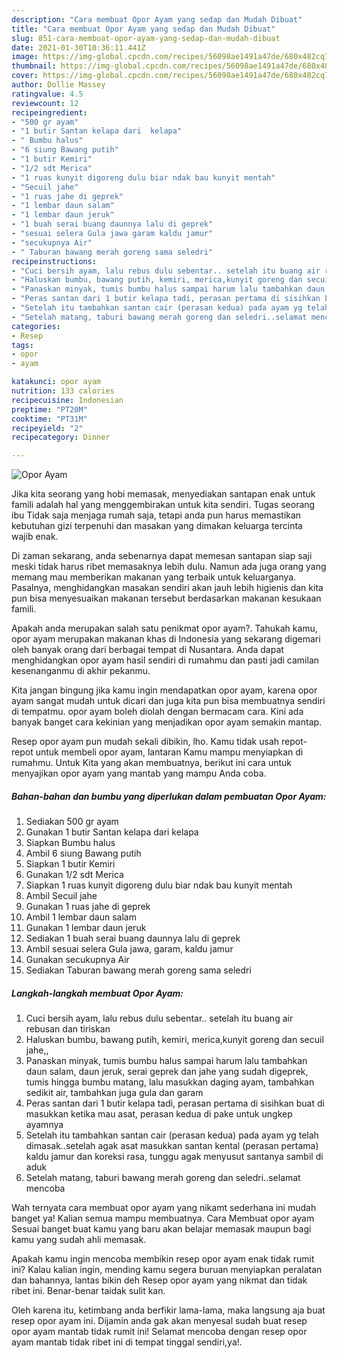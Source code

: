 ```yaml
---
description: "Cara membuat Opor Ayam yang sedap dan Mudah Dibuat"
title: "Cara membuat Opor Ayam yang sedap dan Mudah Dibuat"
slug: 851-cara-membuat-opor-ayam-yang-sedap-dan-mudah-dibuat
date: 2021-01-30T10:36:11.441Z
image: https://img-global.cpcdn.com/recipes/56098ae1491a47de/680x482cq70/opor-ayam-foto-resep-utama.jpg
thumbnail: https://img-global.cpcdn.com/recipes/56098ae1491a47de/680x482cq70/opor-ayam-foto-resep-utama.jpg
cover: https://img-global.cpcdn.com/recipes/56098ae1491a47de/680x482cq70/opor-ayam-foto-resep-utama.jpg
author: Dollie Massey
ratingvalue: 4.5
reviewcount: 12
recipeingredient:
- "500 gr ayam"
- "1 butir Santan kelapa dari  kelapa"
- " Bumbu halus"
- "6 siung Bawang putih"
- "1 butir Kemiri"
- "1/2 sdt Merica"
- "1 ruas kunyit digoreng dulu biar ndak bau kunyit mentah"
- "Secuil jahe"
- "1 ruas jahe di geprek"
- "1 lembar daun salam"
- "1 lembar daun jeruk"
- "1 buah serai buang daunnya lalu di geprek"
- "sesuai selera Gula jawa garam kaldu jamur"
- "secukupnya Air"
- " Taburan bawang merah goreng sama seledri"
recipeinstructions:
- "Cuci bersih ayam, lalu rebus dulu sebentar.. setelah itu buang air rebusan dan tiriskan"
- "Haluskan bumbu, bawang putih, kemiri, merica,kunyit goreng dan secuil jahe,,"
- "Panaskan minyak, tumis bumbu halus sampai harum lalu tambahkan daun salam, daun jeruk, serai geprek dan jahe yang sudah digeprek, tumis hingga bumbu matang, lalu masukkan daging ayam, tambahkan sedikit air, tambahkan juga gula dan garam"
- "Peras santan dari 1 butir kelapa tadi, perasan pertama di sisihkan buat di masukkan ketika mau asat, perasan kedua di pake untuk ungkep ayamnya"
- "Setelah itu tambahkan santan cair (perasan kedua) pada ayam yg telah dimasak..setelah agak asat masukkan santan kental (perasan pertama) kaldu jamur dan koreksi rasa, tunggu agak menyusut santanya sambil di aduk"
- "Setelah matang, taburi bawang merah goreng dan seledri..selamat mencoba"
categories:
- Resep
tags:
- opor
- ayam

katakunci: opor ayam 
nutrition: 133 calories
recipecuisine: Indonesian
preptime: "PT20M"
cooktime: "PT31M"
recipeyield: "2"
recipecategory: Dinner

---
```



![Opor Ayam](https://img-global.cpcdn.com/recipes/56098ae1491a47de/680x482cq70/opor-ayam-foto-resep-utama.jpg)

Jika kita seorang yang hobi memasak, menyediakan santapan enak untuk famili adalah hal yang menggembirakan untuk kita sendiri. Tugas seorang ibu Tidak saja menjaga rumah saja, tetapi anda pun harus memastikan kebutuhan gizi terpenuhi dan masakan yang dimakan keluarga tercinta wajib enak.

Di zaman  sekarang, anda sebenarnya dapat memesan santapan siap saji meski tidak harus ribet memasaknya lebih dulu. Namun ada juga orang yang memang mau memberikan makanan yang terbaik untuk keluarganya. Pasalnya, menghidangkan masakan sendiri akan jauh lebih higienis dan kita pun bisa menyesuaikan makanan tersebut berdasarkan makanan kesukaan famili. 



Apakah anda merupakan salah satu penikmat opor ayam?. Tahukah kamu, opor ayam merupakan makanan khas di Indonesia yang sekarang digemari oleh banyak orang dari berbagai tempat di Nusantara. Anda dapat menghidangkan opor ayam hasil sendiri di rumahmu dan pasti jadi camilan kesenanganmu di akhir pekanmu.

Kita jangan bingung jika kamu ingin mendapatkan opor ayam, karena opor ayam sangat mudah untuk dicari dan juga kita pun bisa membuatnya sendiri di tempatmu. opor ayam boleh diolah dengan bermacam cara. Kini ada banyak banget cara kekinian yang menjadikan opor ayam semakin mantap.

Resep opor ayam pun mudah sekali dibikin, lho. Kamu tidak usah repot-repot untuk membeli opor ayam, lantaran Kamu mampu menyiapkan di rumahmu. Untuk Kita yang akan membuatnya, berikut ini cara untuk menyajikan opor ayam yang mantab yang mampu Anda coba.

<!--inarticleads1-->

##### Bahan-bahan dan bumbu yang diperlukan dalam pembuatan Opor Ayam:

1. Sediakan 500 gr ayam
1. Gunakan 1 butir Santan kelapa dari  kelapa
1. Siapkan  Bumbu halus
1. Ambil 6 siung Bawang putih
1. Siapkan 1 butir Kemiri
1. Gunakan 1/2 sdt Merica
1. Siapkan 1 ruas kunyit digoreng dulu biar ndak bau kunyit mentah
1. Ambil Secuil jahe
1. Gunakan 1 ruas jahe di geprek
1. Ambil 1 lembar daun salam
1. Gunakan 1 lembar daun jeruk
1. Sediakan 1 buah serai buang daunnya lalu di geprek
1. Ambil sesuai selera Gula jawa, garam, kaldu jamur
1. Gunakan secukupnya Air
1. Sediakan  Taburan bawang merah goreng sama seledri




<!--inarticleads2-->

##### Langkah-langkah membuat Opor Ayam:

1. Cuci bersih ayam, lalu rebus dulu sebentar.. setelah itu buang air rebusan dan tiriskan
1. Haluskan bumbu, bawang putih, kemiri, merica,kunyit goreng dan secuil jahe,,
1. Panaskan minyak, tumis bumbu halus sampai harum lalu tambahkan daun salam, daun jeruk, serai geprek dan jahe yang sudah digeprek, tumis hingga bumbu matang, lalu masukkan daging ayam, tambahkan sedikit air, tambahkan juga gula dan garam
1. Peras santan dari 1 butir kelapa tadi, perasan pertama di sisihkan buat di masukkan ketika mau asat, perasan kedua di pake untuk ungkep ayamnya
1. Setelah itu tambahkan santan cair (perasan kedua) pada ayam yg telah dimasak..setelah agak asat masukkan santan kental (perasan pertama) kaldu jamur dan koreksi rasa, tunggu agak menyusut santanya sambil di aduk
1. Setelah matang, taburi bawang merah goreng dan seledri..selamat mencoba




Wah ternyata cara membuat opor ayam yang nikamt sederhana ini mudah banget ya! Kalian semua mampu membuatnya. Cara Membuat opor ayam Sesuai banget buat kamu yang baru akan belajar memasak maupun bagi kamu yang sudah ahli memasak.

Apakah kamu ingin mencoba membikin resep opor ayam enak tidak rumit ini? Kalau kalian ingin, mending kamu segera buruan menyiapkan peralatan dan bahannya, lantas bikin deh Resep opor ayam yang nikmat dan tidak ribet ini. Benar-benar taidak sulit kan. 

Oleh karena itu, ketimbang anda berfikir lama-lama, maka langsung aja buat resep opor ayam ini. Dijamin anda gak akan menyesal sudah buat resep opor ayam mantab tidak rumit ini! Selamat mencoba dengan resep opor ayam mantab tidak ribet ini di tempat tinggal sendiri,ya!.

